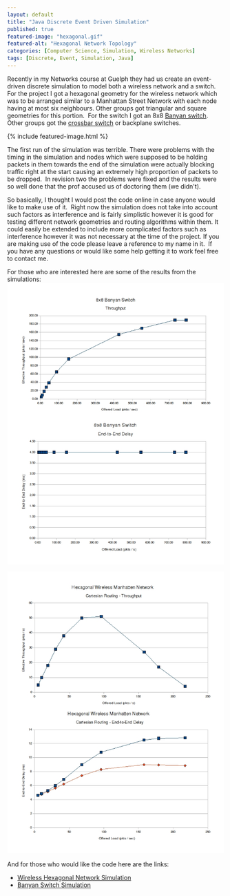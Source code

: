 ```yaml
---
layout: default
title: "Java Discrete Event Driven Simulation"
published: true
featured-image: "hexagonal.gif"
featured-alt: "Hexagonal Network Topology"
categories: [Computer Science, Simulation, Wireless Networks]
tags: [Discrete, Event, Simulation, Java]
---
```


Recently in my Networks course at Guelph they had us create an event-driven
discrete simulation to model both a wireless network and a switch. For the
project I got a hexagonal geometry for the wireless network which was to be
arranged similar to a Manhattan Street Network with each node having at most
six neighbours. Other groups got triangular and square geometries for this
portion.  For the switch I got an 8x8 [Banyan switch](https://en.wikipedia.org/wiki/Banyan_switch).
Other groups got the [crossbar switch](https://en.wikipedia.org/wiki/Crossbar_switch) or
backplane switches.

{% include featured-image.html %}

The first run of the simulation was terrible. There were problems with the
timing in the simulation and nodes which were supposed to be holding packets
in them towards the end of the simulation were actually blocking traffic right
at the start causing an extremely high proportion of packets to be dropped. 
In revision two the problems were fixed and the results were so well done that
the prof accused us of doctoring them (we didn't).

So basically, I thought I would post the code online in case anyone would like
to make use of it.  Right now the simulation does not take into account such
factors as interference and is fairly simplistic however it is good for testing
different network geometries and routing algorithms within them. It could easily
be extended to include more complicated factors such as interference however it
was not necessary at the time of the project. If you are making use of the code
please leave a reference to my name in it.  If you have any questions or would
like some help getting it to work feel free to contact me.

For those who are interested here are some of the results from the simulations:
![Banyan Switch Results](/assets/img/banyan-results.jpg)

![Hexagonal Cell Results](/assets/img/hexagonal-results.jpg)

And for those who would like the code here are the links:

* [Wireless Hexagonal Network Simulation](/assets/code/hexagonal.tar.gz)
* [Banyan Switch Simulation](/assets/code/banyan.tar.gz)
